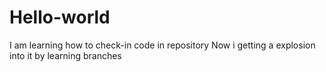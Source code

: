 # Hello-world
I am learning how to check-in code in repository
Now i getting a explosion into it by learning branches
